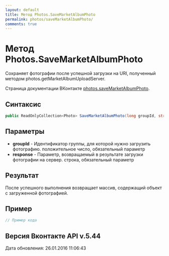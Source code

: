 ```yaml
---
layout: default
title: Метод Photos.SaveMarketAlbumPhoto
permalink: photos/saveMarketAlbumPhoto/
comments: true
---
```

# Метод Photos.SaveMarketAlbumPhoto
Сохраняет фотографии после успешной загрузки на URI, полученный методом photos.getMarketAlbumUploadServer.

Страница документации ВКонтакте [photos.saveMarketAlbumPhoto](https://vk.com/dev/photos.saveMarketAlbumPhoto).

## Синтаксис
``` csharp
public ReadOnlyCollection<Photo> SaveMarketAlbumPhoto(long groupId, string response)
```

## Параметры
+ **groupId** - Идентификатор группы, для которой нужно загрузить фотографию. положительное число, обязательный параметр
+ **response** - Параметр, возвращаемый в результате загрузки фотографии на сервер. строка, обязательный параметр

## Результат
После успешного выполнения возвращает массив, содержащий объект с загруженной фотографией.

## Пример
``` csharp
// Пример кода
```

## Версия Вконтакте API v.5.44
Дата обновления: 26.01.2016 11:06:43
